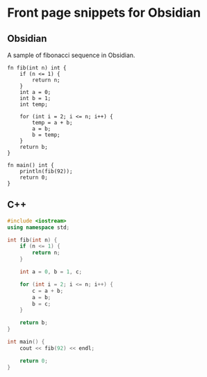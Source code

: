 # Front page snippets for Obsidian

## Obsidian
A sample of fibonacci sequence in Obsidian.
```obsidian
fn fib(int n) int {
    if (n <= 1) {
        return n;
    }
    int a = 0;
    int b = 1;
    int temp;

    for (int i = 2; i <= n; i++) {
        temp = a + b;
        a = b;
        b = temp;
    }
    return b;
}

fn main() int {
    println(fib(92));
    return 0;
}
```
## C++
```cpp
#include <iostream>
using namespace std;

int fib(int n) {
    if (n <= 1) {
        return n;
    }

    int a = 0, b = 1, c;

    for (int i = 2; i <= n; i++) {
        c = a + b;
        a = b;
        b = c;
    }

    return b;
}

int main() {
    cout << fib(92) << endl;

    return 0;
}
```